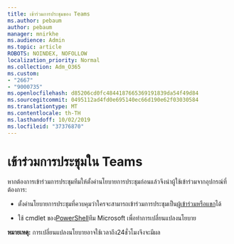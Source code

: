 ```yaml
---
title: เข้าร่วมการประชุมของ Teams
ms.author: pebaum
author: pebaum
manager: mnirkhe
ms.audience: Admin
ms.topic: article
ROBOTS: NOINDEX, NOFOLLOW
localization_priority: Normal
ms.collection: Adm_O365
ms.custom:
- "2667"
- "9000735"
ms.openlocfilehash: d85206cd0fc4844187665369191839da54f49d84
ms.sourcegitcommit: 0495112ad4fd0e695140ec66d190e62f03030584
ms.translationtype: MT
ms.contentlocale: th-TH
ms.lasthandoff: 10/02/2019
ms.locfileid: "37376870"
---
```

# <a name="join-a-meeting-in-teams"></a>เข้าร่วมการประชุมใน Teams

หากต้องการเข้าร่วมการประชุมทีมให้ตั้งค่านโยบายการประชุมก่อนแล้วจึงนำผู้ใช้เข้าร่วมจากอุปกรณ์ที่ต้องการ:

- ตั้งค่านโยบายการประชุมที่ควบคุมว่าใครจะสามารถเข้าร่วมการประชุมเป็น[ผู้เข้าร่วมหรือแขก](https://docs.microsoft.com/microsoftteams/meeting-policies-in-teams#meeting-policy-settings---participants--guests)ได้ 

- ใช้ cmdlet ของ[PowerShell](https://docs.microsoft.com/en-us/microsoftteams/teams-powershell-overview)ทีม Microsoft เพื่อทำการเปลี่ยนแปลงนโยบาย    

**หมายเหตุ:** การเปลี่ยนแปลงนโยบายอาจใช้เวลาถึง24ชั่วโมงจึงจะมีผล